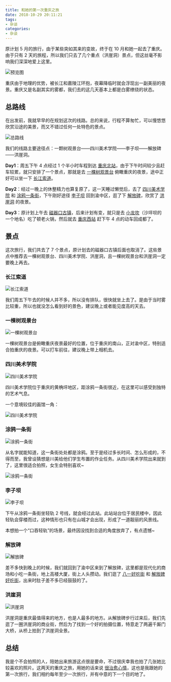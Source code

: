 ```yaml
---
title: 和她的第一次重庆之旅
date: 2018-10-29 20:11:21
tags:
- 杂谈
categories:
- 杂谈
---
```


原计划 5 月的旅行，由于某些突如其来的变故，终于在 10 月和她一起去了重庆。由于只有 2 天的旅程，所以我们只去了几个重点（洪崖洞）景点，但这丝毫不影响我们深深地爱上这里。

![预览图](https://img1.fanhaobai.com/2018/10/journey-chongqing/3213f716-483a-4a41-9b6d-7a5ac6825ae8.jpeg)<!--more-->

重庆由于地理的优势，被长江和嘉陵江环抱，夜幕降临时就会浮现出一副美丽的夜景。重庆又是名副其实的雾都，我们去的这几天基本上都是白雾缭绕的状态。

## 总路线

在出发前，我就早早的在规划这次的线路。总的来说，行程不算匆忙，可以慢悠悠欣赏沿途的美景，而又不错过任何一处特色的景点。

![总路线](https://img2.fanhaobai.com/2018/10/journey-chongqing/0dc86c5c-45ca-4fa6-9ff6-168699a5dd91.jpg)

我们的线路主要途径点：一颗树观景台——四川美术学院——李子坝——解放碑——洪崖洞。

**Day1**：周五下午 4 点经过 1 个半小时车程到达 [重庆北站]()，由于下午时间较少且赶车较累，就只安排了一个景点，那就是去 [一棵树观景台]() 俯瞰重庆的夜景，途中正好可以坐一下 [长江索道]()。

**Day2**：经过一晚上的休整精力也算复原了，这一天睡过懒觉后，去了 [四川美术学院]() 和 [涂鸦一条街]()，下午刚好途径 [李子坝]() 回到渝中区，逛了下 [解放碑]()，欣赏了 [洪崖洞]() 的夜景。

**Day3**：原计划上午去 [磁器口古镇]()，后来计划有变，就只是去 [小龙坎]()（沙坪坝的一个地名）吃了顿老火锅，然后就去 [重庆西站]() 赶下午 4 点的动车回成都了。

## 景点

这次旅行，我们共去了 7 个景点，原计划去的磁器口古镇后面也取消了。这些景点中推荐去一棵树观景台、四川美术学院、洪崖洞，且一棵树观景台和洪崖洞一定要晚上再去。

### 长江索道

![长江索道](https://img3.fanhaobai.com/2018/10/journey-chongqing/a83acb87-58b4-4f43-8ab4-8ec9330e832a.jpeg)

我们周五下午去的时候人并不多，所以没有排队，很快就坐上去了。是由于当时雾比较重，所以也就没怎么看到好的景色，建议晚上或者能见度高的天去。

### 一棵树观景台

![一棵树观景台](https://img4.fanhaobai.com/2018/10/journey-chongqing/73b816aa-6c10-4e5d-a056-13d664ad9efc.jpg)

一棵树观景台是俯瞰重庆夜景最好的位置，位于重庆的南山，正对渝中区，特别适合拍重庆的夜景。可以打车前往，建议晚上带上相机去。

### 四川美术学院

![四川美术学院](https://img5.fanhaobai.com/2018/10/journey-chongqing/cf6c68b1-9d60-4787-8cfa-ae33fab0471b.jpg)

四川美术学院位于重庆的黄桷坪地区，距涂鸦一条街很近，在这里可以感受到独特的艺术气息。

一个意境较佳的画馆一角：

![四川美术学院](https://img1.fanhaobai.com/2018/10/journey-chongqing/b907019a-99ef-4880-af07-be649e41cc73.jpg)

### 涂鸦一条街

![涂鸦一条街](https://img2.fanhaobai.com/2018/10/journey-chongqing/1627195a-1429-4d9b-9d6e-03860e740531.jpg)

从名字就能知道，这一条街处处都是涂鸦。至于是经过多长时间、怎么形成的，不得而至，我曾设猜想是川美给他们学生布置的作业任务。从四川美术学院出来就到了，这里很适合拍照，女生会特别喜欢~

![涂鸦一条街](https://img3.fanhaobai.com/2018/10/journey-chongqing/e50bb14a-2382-4d05-be69-e2bc58aa17ae.jpg)

### 李子坝

![李子坝](https://img4.fanhaobai.com/2018/10/journey-chongqing/99835b66-1679-498e-bc77-e931cddf42c2.jpg)

下午从涂鸦一条街坐轻轨 2 号线，就会经过此站。此站站台位于居民楼中，因此轻轨会穿楼而过，这种情形也只有在山城才会出现，形成了一道靓丽的风景线。

本想拍一个“口吞轻轨”的场景，最终因没找到合适的角度放弃了，有点遗憾~

### 解放碑

![解放碑](https://img1.fanhaobai.com/2018/10/journey-chongqing/e97451dd-6815-42d0-b1f0-0c6cae6136f8.jpeg)

差不多快到晚上的时候，我们就回到了渝中区来到了解放碑，这里都是现代化的商场和小吃一条街，地上高楼大厦，街上人头攒动。我们逛了 [八一好吃街]() 和 [解放碑好吃街]()，出来时肚子差不多已经鼓鼓的了。

### 洪崖洞

![洪崖洞](https://img1.fanhaobai.com/2018/10/journey-chongqing/a8ac7d87-32b6-47f4-a1f3-135d2d9f2420.jpg)

洪崖洞是重庆最值得来的地方，也是人最多的地方。从解放碑步行过来后，我们先逛了一圈洪崖洞的商业街，然后为了找到一个好的拍摄位置，特意走了两遍千厮门大桥，从桥上拍到了洪崖洞全景。

## 总结

我是个不会拍照的人，陪她出来旅游这点很是要命，不过很庆幸我也拍了几张她比较喜欢的照片。这两天的重庆之旅，用她的话来说 [很治愈心情]()，这也是我跟她的第一次旅行，我们相约每年至少一次旅行，并有中意的下一个目的地了。
